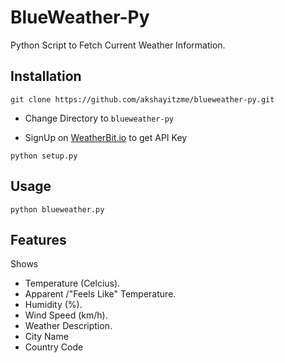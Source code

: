 # BlueWeather-Py

Python Script to Fetch Current Weather Information.


## Installation
```
git clone https://github.com/akshayitzme/blueweather-py.git
```
- Change Directory to `blueweather-py`

- SignUp on [WeatherBit.io](https://www.weatherbit.io/account/create) to get API Key
```
python setup.py
```
## Usage
```
python blueweather.py
```
## Features
Shows
* Temperature (Celcius).
* Apparent /"Feels Like" Temperature.
* Humidity (%).
* Wind Speed (km/h).
* Weather Description.
* City Name
* Country Code
